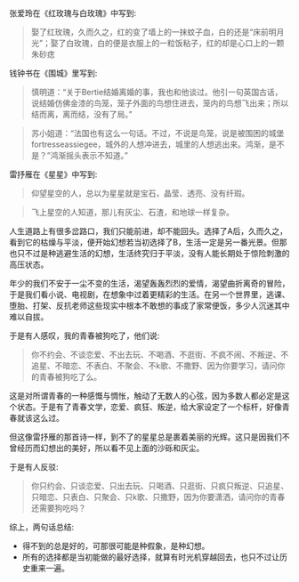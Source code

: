 张爱玲在《红玫瑰与白玫瑰》中写到:

> 娶了红玫瑰，久而久之，红的变了墙上的一抹蚊子血，白的还是“床前明月光”；娶了白玫瑰，白的便是衣服上的一粒饭粘子，红的却是心口上的一颗朱砂痣

钱钟书在《围城》里写到:

> 慎明道：“关于Bertie结婚离婚的事，我也和他谈过。他引一句英国古话，说结婚仿佛金漆的鸟笼，笼子外面的鸟想住进去，笼内的鸟想飞出来；所以结而离，离而结，没有了局。”

> 苏小姐道：“法国也有这么一句话。不过，不说是鸟笼，说是被围困的城堡fortresseassiegee，城外的人想冲进去，城里的人想逃出来。鸿渐，是不是？”鸿渐摇头表示不知道。”

雷抒雁在《星星》中写到:

> 仰望星空的人，总以为星星就是宝石，晶莹、透亮、没有纤瑕。

> 飞上星空的人知道，那儿有灰尘、石渣，和地球一样复杂。

人生道路上有很多岔路口，我们只能前进，却不能回头。选择了A后，久而久之，看到它的枯燥与平淡，便开始幻想若当初选择了B，生活一定是另一番光景。但那也只不过是种逃避生活的幻想，生活终究归于平淡，没有人能长期处于惊险刺激的高压状态。

年少的我们不安于一尘不变的生活，渴望轰轰烈烈的爱情，渴望曲折离奇的冒险，于是我们看小说、电视剧，在想象中过着更精彩的生活。在另一个世界里，逃课、堕胎、打架、反抗老师这些现实中根本不敢想的事成了家常便饭，多少人沉迷其中难以自拔。

于是有人感叹，我的青春被狗吃了，他们说:

> 你不约会、不谈恋爱、不出去玩、不喝酒、不逛街、不疯不闹、不叛逆、不追星、不暗恋、不表白、不聚会、不k歌、不撒野、因为你要学习，请问你的青春被狗吃了么。

这是对所谓青春的一种感慨与惆怅，触动了无数人的心弦，因为多数人都必定是这个状态。于是有了青春文学，恋爱、疯狂、叛逆，给大家设定了一个标杆，好像青春就该这么过。

但这像雷抒雁的那首诗一样，到不了的星星总是裹着美丽的光辉。这只是因我们不曾经历而幻想出的美好，所以看不见上面的沙砾和灰尘。

于是有人反驳:

> 你只约会、只谈恋爱、只出去玩、只喝酒、只逛街、只疯只叛逆、只追星、只暗恋、只表白、只聚会、只k歌、只撒野，因为你要潇洒，请问你的青春还需要狗吃吗？

综上，两句话总结:

- 得不到的总是好的，可那很可能是种假象，是种幻想。
- 所有的选择都是当初能做的最好选择，就算有时光机穿越回去，也只不过让历史重来一遍。
